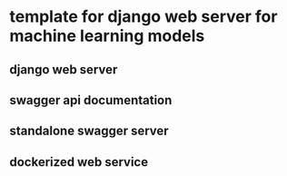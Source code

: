 
# template for django web server for machine learning models

## django web server

## swagger api documentation

## standalone swagger server

## dockerized web service
